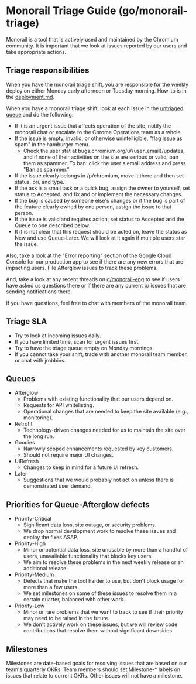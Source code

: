 # Monorail Triage Guide (go/monorail-triage)

Monorail is a tool that is actively used and maintained by
the Chromium community.  It is important that we look at
issues reported by our users and take appropriate actions.

## Triage responsibilities

When you have the monorail triage shift, you are responsible for the
weekly deploy on either Monday early afternoon or Tuesday morning.
How-to is in the [deployment.md](deployment.md).

When you have a monorail triage shift, look at each issue in the
[untriaged queue](https://bugs.chromium.org/p/monorail/issues/list?can=2&q=-has%3Aqueue+-has%3Aowner)
and do the following:

* If it is an urgent issue that affects operation of the site, notify the monorail chat or
  escalate to the Chrome Operations team as a whole.
* If the issue is empty, invalid, or otherwise unintelligible, "flag issue as spam" in the hamburger menu.
  * Check the user stat at bugs.chromium.org/u/{user_email}/updates, and if none of their activities on the site are serious
  or valid, ban them as spammer.
  To ban: click the user's email address and press "Ban as spammer."
* If the issue clearly belongs in /p/chromium, move it there and then set status, pri, and type.
* If the ask is a small task or a quick bug, assign the owner to yourself, set status to Accepted, and fix and or implement
  the necessary changes.
* If the bug is caused by someone else's changes or if the bug is part of the feature clearly owned by one person, assign
  the issue to that person.
* If the issue is valid and requires action, set status to Accepted and the Queue to one described below.
* It if is not clear that this request should be acted on, leave the status as New and use Queue-Later.
  We will look at it again if multiple users star the issue.

Also, take a look at the "Error reporting" section of the Google Cloud Console for our
production app to see if there are any new errors that are impacting users.  File Afterglow
issues to track these problems.

And, take a look at any recent threads on
[g/monorail-eng](http://g/monorail-eng) to see if users have asked us
questions there or if there are any current b/ issues that are sending
notifications there.

If you have questions, feel free to chat with members of the monorail team.


## Triage SLA

* Try to look at incoming issues daily.
* If you have limited time, scan for urgent issues first.
* Try to have the triage queue empty on Monday mornings.
* If you cannot take your shift, trade with another monorail team member, or chat with jrobbins.


## Queues

* Afterglow
  * Problems with existing functionality that our users depend on.
  * Requests for API whitelisting.
  * Operational changes that are needed to keep the site available (e.g., monitoring).
* Retrofit
  * Technology-driven changes needed for us to maintain the site over the long run.
* Goodies
  * Narrowly scoped enhancements requested by key customers.
  * Should not require major UI changes.
* UIRefresh
  * Changes to keep in mind for a future UI refresh.
* Later
  * Suggestions that we would probably not act on unless there is demonstrated user demand.


## Priorities for Queue-Afterglow defects

* Priority-Critical
  * Significant data loss, site outage, or security problems.
  * We drop normal development work to resolve these issues and deploy the fixes ASAP.
* Priority-High
  * Minor or potential data loss, site unusable by more than a handful of users, unavailable functionality that blocks key users.
  * We aim to resolve these problems in the next weekly release or an additional release.
* Priority-Medium
  * Defects that make the tool harder to use, but don't block usage for more than a few users.
  * We set milestones on some of these issues to resolve them in a certain quarter, balanced with other work.
* Priority-Low
  * Minor or rare problems that we want to track to see if their priority may need to be raised in the future.
  * We don't actively work on these issues, but we will review code contributions that resolve them without significant downsides.


## Milestones

Milestones are date-based goals for resolving issues that are based on our team's quarterly
OKRs. Team members should set Milestone-* labels on issues that relate to current OKRs. Other issues will not have a milestone.
